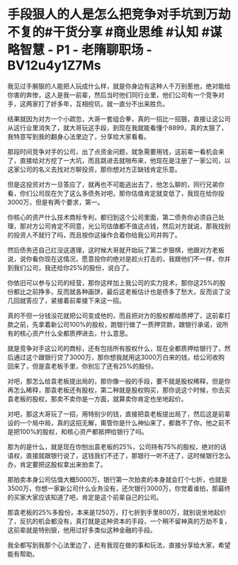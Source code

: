 # 手段狠人的人是怎么把竞争对手坑到万劫不复的#干货分享 #商业思维 #认知 #谋略智慧 - P1 - 老隋聊职场 - BV12u4y1Z7Ms

我见过手腕狠的人能把人玩成什么样，就是你身边有这种人千万别惹他，绝对能给你害的奔惨，这人是我一前辈，然后当时他们同行业里，他们公司有一个竞争对手，这两家打了好多年，互相挖坑，就一直分不出来胜负。

结果就因为对方一个小疏忽，大哥一套组合拳，真的一招比一招狠，直接让这公司从这行业里消失了，就大哥玩这手段，到现在我就能看懂个8899，真的太狠了，我特意写到我的翻身心法里边了，分享给大家看看。

那段时间竞争对手的公司，出了点资金问题，就急需要用钱，这前辈一看机会来了，直接给对方挖了一大坑，而且跳进去就啪布来，他现在是注册了一家公司，以这家公司的名义去找对方聊投资，那你想对方正缺钱肯定乐意。

但是这投资对方一旦答应了，就再也不可能逃出去了，他怎么聊的，同行兄弟你看，你们公司现在欠了这么多债务对吧，那你估值肯定就变低了，我现在给你投3000万，但是有两个要求，第一。

你核心的资产什么技术商标专利，都归到这个公司里面，第二债务你必须自己处理，那对方公司肯定不同意，光公司估值都不值这点钱，然后对方就说，那我找别的投资人不就行了吗，而且按你这操作合着你给我公司并购了。

然后债务还自己扛没这道理，这时候大哥就开始玩了第二步狠棋，他跟对方老板说，说你看你现在这情况，愿意投你的绝对是趁火打击的，我跟他们不一样，你并到我们公司，我还给你25%的股份，说白了。

你依旧可以参与公司的经营，那你这样加上我公司的实力技术，那你这25%的股份都比之前挣多，反而就各种画饼，最后这老板估计也是债多了愁大，反而谈了没几回就答应了，紧接着前辈接下来这一招。

真的不但一分钱没花就把公司变成他的，而且把对方的股权都给质押了，这前辈打款之前，先拿着新公司100%的股权，跑银行做了一质押贷款，跟银行承诺，说所有的核心资产什么全都质押进去，什么意思。

就是竞争对手这公司的商标，还有包括所有股权什么，现在全都质押给银行了，然后通过这个跟银行贷了3000万，那你想我就用这3000万白来的钱，给公司收购回来了，但是袁老板手里，你别忘了还有25%的股份。

对吧，那怎么给袁老板提出局的，那你像一般的手段，要不就是股权稀释，但是你再怎么稀释，那袁老板还有股权，第二种就是股权购买，那你说这个时候，你去买袁老板的股权，那卖不卖你是一方面，就算卖你肯定也坐地起价。

对吧，那这大哥玩了一招，用特别少的钱，直接把袁老板提出局了，然后这是前辈设的一个局中局，真的这招无解，甭管你是什么神仙来了，都救不了你，他之前不是把100%的股权，和核心资产都抵押给银行了吗。

那为的是什么，就是现在你刨出袁老板的25%，公司持有75%的股权，绝对的话语权，直接就跟银行说了，这钱我们不还了，那银行一听不还了，这时候银行怎么办，肯定要把这股权拿出来拍卖了。

那拍卖本身公司估值大概5000万，银行第一次拍卖的本身就会打个七折，也就是3500万，你想一家新公司什么业务没有，还欠银行3000万，你觉着谁拍，那最终的买家大家应该知道了吧，肯定是这个前辈自己的公司。

那袁老板的25%多股份，本来是1250万，打七折到手里800万，就别说坐地起价了，反抗的机会都没有，真打就是这种资本的手段，一个稍不留神真的万劫不复，这前辈就是特别狠，他用过好多类似这种金融的手段。

我全都写到我那个心法里边了，还有我现在做的事和玩法，直接分享给大家，希望能有帮助。